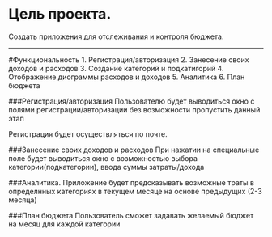 # Цель проекта.
Создать приложения для отслеживания и контроля бюджета.

---
#Функциональность
    1. Регистрация/авторизация
    2. Занесение своих доходов и расходов
    3. Создание категорий и подкатигорий 
    4. Отображение диограммы расходов и доходов
    5. Аналитика
    6. План бюджета
    

###Регистрация/авторизация
Пользователю будет выводиться окно с полями регистрации/авторизации без возможности пропустить данный этап

Регистрация будет осуществляться по почте.


###Занесение своих доходов и расходов
При нажатии на специальные поле будет выводиться окно с возможностью выбора категории(подкатегории), ввода суммы затраты/дохода

###Аналитика.
Приложение будет предсказывать возможные траты в определнных категориях в текущем месяце на основе предыдущих (2-3 месяца)

###План бюджета
Пользователь сможет задавать желаемый бюджет на месяц для каждой категории